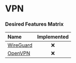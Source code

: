 # VPN

### Desired Features Matrix
| Name                                    | Implemented |
|:----------------------------------------|:-----------:|
| [WireGuard](https://www.wireguard.com/) |      ❌      |
| [OpenVPN](https://openvpn.net/)         |      ❌      |
